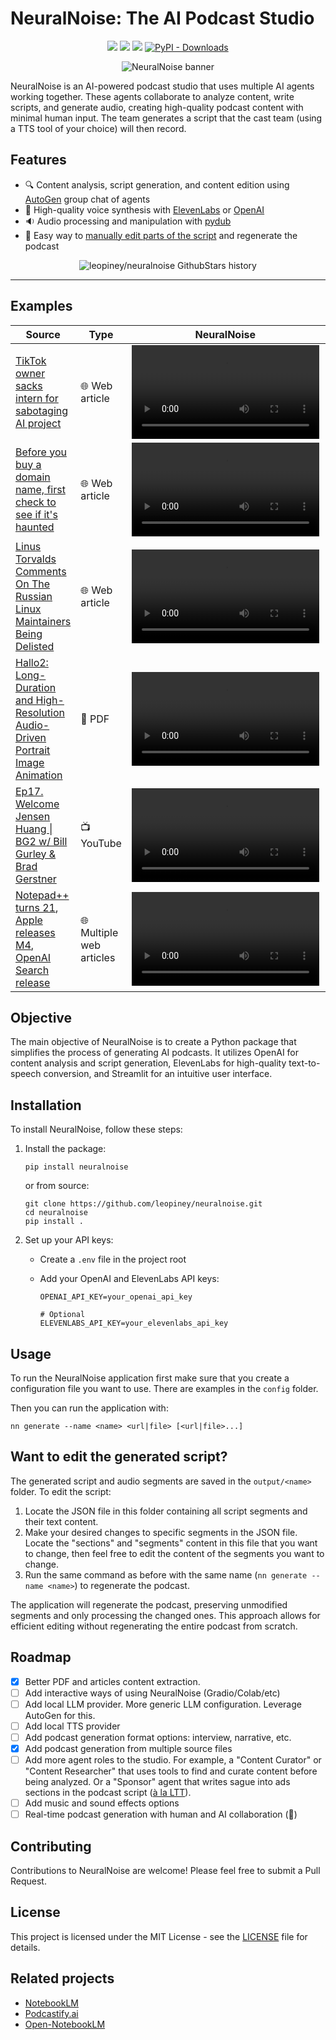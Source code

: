 # NeuralNoise: The AI Podcast Studio

<p align="center">
    <a href="https://colab.research.google.com/drive/1-1aaRFoxJL03oUn7IB0DcfxFeWq7Vw5n?usp=sharing" alt="Open in Google Colab">
        <img src="https://colab.research.google.com/assets/colab-badge.svg" /></a>
    <a href="https://github.com/badges/shields/pulse" alt="Activity">
        <img src="https://img.shields.io/github/commit-activity/m/leopiney/neuralnoise" /></a>
    <a href="https://pypi.python.org/pypi/neuralnoise" alt="PyPI - Latest version">
        <img src="https://img.shields.io/pypi/v/neuralnoise.svg" /></a>
    <a href="https://pypistats.org/packages/neuralnoise" alt="Latest version">
        <img alt="PyPI - Downloads" src="https://img.shields.io/pypi/dm/neuralnoise"></a>
</p>

<div align="center">
  <img src="./assets/banner.png" alt="NeuralNoise banner" />
</div>

NeuralNoise is an AI-powered podcast studio that uses multiple AI agents working together. These agents collaborate to analyze content, write scripts, and generate audio, creating high-quality podcast content with minimal human input. The team generates a script that the cast team (using a TTS tool of your choice) will then record.

## Features

- 🔍 Content analysis, script generation, and content edition using [AutoGen](https://github.com/microsoft/autogen) group chat of agents
- 📢 High-quality voice synthesis with [ElevenLabs](https://elevenlabs.io/api) or [OpenAI](https://platform.openai.com/docs/guides/text-to-speech)
- 🔉 Audio processing and manipulation with [pydub](https://github.com/jiaaro/pydub)
- 📜 Easy way to [manually edit parts of the script](#want-to-edit-the-generated-script) and regenerate the podcast

<p align="center">
    <img src="https://api.star-history.com/svg?repos=leopiney/neuralnoise&type=Date" alt="leopiney/neuralnoise GithubStars history" />
</p>

---

## Examples

| Source | Type | NeuralNoise | Download |
| ---- | ---- | ---- | ---- |
| [TikTok owner sacks intern for sabotaging AI project](https://www.bbc.com/news/articles/c7v62gg49zro)                                                                    | 🌐 Web article | <video src="https://github.com/user-attachments/assets/e79982c8-bb58-4395-8bce-aa25eee0b5c5" /> | [Link](https://github.com/user-attachments/assets/e79982c8-bb58-4395-8bce-aa25eee0b5c5) |
| [Before you buy a domain name, first check to see if it's haunted](https://www.bryanbraun.com/2024/10/25/before-you-buy-a-domain-name-first-check-to-see-if-its-haunted/)| 🌐 Web article | <video src="https://github.com/user-attachments/assets/53fabfd9-5422-431a-9ed5-6d9dd58de92e" /> | [Link](https://github.com/user-attachments/assets/53fabfd9-5422-431a-9ed5-6d9dd58de92e) |
| [Linus Torvalds Comments On The Russian Linux Maintainers Being Delisted](https://www.phoronix.com/news/Linus-Torvalds-Russian-Devs)                                     | 🌐 Web article | <video src="https://github.com/user-attachments/assets/85671e26-ae06-4152-b6a2-e5aa6916e5b0" /> | [Link](https://github.com/user-attachments/assets/85671e26-ae06-4152-b6a2-e5aa6916e5b0) |
| [Hallo2: Long-Duration and High-Resolution Audio-Driven Portrait Image Animation](https://arxiv.org/pdf/2410.07718v2)                                                    | 📗 PDF | <video src="https://github.com/user-attachments/assets/9bf999f7-59d9-4f04-a2aa-892c4d727a21" /> | [Link](https://github.com/user-attachments/assets/9bf999f7-59d9-4f04-a2aa-892c4d727a21) |
| [Ep17. Welcome Jensen Huang \| BG2 w/ Bill Gurley & Brad Gerstner](https://youtu.be/bUrCR4jQQg8?si=UeF4JQ4rDZJG-l3W)                                                     | 📺 YouTube | <video src="https://github.com/user-attachments/assets/e5ac1c08-46d3-4e8b-bea7-4b30b083dc4b" /> | [Link](https://github.com/user-attachments/assets/e5ac1c08-46d3-4e8b-bea7-4b30b083dc4b) |
| [Notepad++ turns 21](https://learnhub.top/celebrating-21-years-of-notepad-the-legendary-journey-of-our-favorite-text-editor/), [Apple releases M4](https://www.apple.com/newsroom/2024/10/new-macbook-pro-features-m4-family-of-chips-and-apple-intelligence/), [OpenAI Search release](https://openai.com/index/introducing-chatgpt-search/)                                                                    | 🌐 Multiple web articles | <video src="https://github.com/user-attachments/assets/6fea6b51-d75c-4990-9441-3a45118b9ce0" /> | [Link](https://github.com/user-attachments/assets/6fea6b51-d75c-4990-9441-3a45118b9ce0) |

## Objective

The main objective of NeuralNoise is to create a Python package that simplifies the process of generating AI podcasts. It utilizes OpenAI for content analysis and script generation, ElevenLabs for high-quality text-to-speech conversion, and Streamlit for an intuitive user interface.

## Installation

To install NeuralNoise, follow these steps:

1. Install the package:

   ```
   pip install neuralnoise
   ```

   or from source:

   ```
   git clone https://github.com/leopiney/neuralnoise.git
   cd neuralnoise
   pip install .
   ```

2. Set up your API keys:

   - Create a `.env` file in the project root
   - Add your OpenAI and ElevenLabs API keys:

     ```
     OPENAI_API_KEY=your_openai_api_key

     # Optional
     ELEVENLABS_API_KEY=your_elevenlabs_api_key
     ```

## Usage

To run the NeuralNoise application first make sure that you create a configuration file you want to use. There are examples in the `config` folder.

Then you can run the application with:

```
nn generate --name <name> <url|file> [<url|file>...]
```

## Want to edit the generated script?

The generated script and audio segments are saved in the `output/<name>` folder. To edit the script:

1. Locate the JSON file in this folder containing all script segments and their text content.
2. Make your desired changes to specific segments in the JSON file. Locate the "sections" and "segments" content in this file that you want to change, then feel free to edit the content of the segments you want to change.
3. Run the same command as before with the same name (`nn generate --name <name>`) to regenerate the podcast.

The application will regenerate the podcast, preserving unmodified segments and only processing the changed ones. This approach allows for efficient editing without regenerating the entire podcast from scratch.

## Roadmap

- [x] Better PDF and articles content extraction.
- [ ] Add interactive ways of using NeuralNoise (Gradio/Colab/etc)
- [ ] Add local LLM provider. More generic LLM configuration. Leverage AutoGen for this.
- [ ] Add local TTS provider
- [ ] Add podcast generation format options: interview, narrative, etc.
- [x] Add podcast generation from multiple source files
- [ ] Add more agent roles to the studio. For example, a "Content Curator" or "Content Researcher" that uses tools to find and curate content before being analyzed. Or a "Sponsor" agent that writes sague into ads sections in the podcast script ([à la LTT](https://www.youtube.com/live/EefvOLKoXdg?si=G1714t2jK4ZIvao0&t=5307)).
- [ ] Add music and sound effects options
- [ ] Real-time podcast generation with human and AI collaboration (🤔)

## Contributing

Contributions to NeuralNoise are welcome! Please feel free to submit a Pull Request.

## License

This project is licensed under the MIT License - see the [LICENSE](LICENSE) file for details.

## Related projects

- [NotebookLM](https://notebooklm.google.com/)
- [Podcastify.ai](https://github.com/souzatharsis/podcastfy)
- [Open-NotebookLM](https://github.com/gabrielchua/open-notebooklm)
